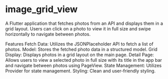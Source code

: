 # image_grid_view

A Flutter application that fetches photos from an API and displays them in a grid layout. Users can click on a photo to view it in full size and swipe horizontally to navigate between photos.

Features
Fetch Data: Utilizes the JSONPlaceholder API to fetch a list of photos.
Model: Stores the fetched photo data in a structured model.
Grid Display: Displays photos in a grid layout on the main page.
Detail Page: Allows users to view a selected photo in full size with its title in the app bar and navigate between photos using PageView.
State Management: Utilizes Provider for state management.
Styling: Clean and user-friendly styling.

